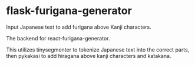 # flask-furigana-generator

Input Japanese text to add furigana above Kanji characters.

The backend for react-furigana-generator.

This utilizes tinysegmenter to tokenize Japanese text into the correct parts, then pykakasi to add hiragana above kanji characters and katakana.
